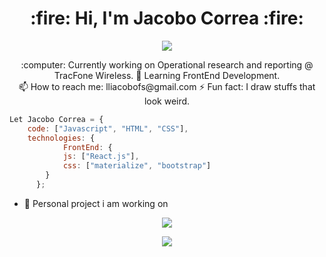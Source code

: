 <h1 align="center"> :fire: Hi, I'm Jacobo Correa :fire: </h1>
<p align="center">
<img  src="https://user-images.githubusercontent.com/45574618/100775532-6627d500-33d1-11eb-88a6-0b41dbfc84a5.png">
</p>
<p align="center">
 :computer: Currently working on Operational research and reporting @ TracFone Wireless.
 🌱 Learning FrontEnd Development.</br>
 📫 How to reach me: lliacobofs@gmail.com
 ⚡ Fun fact: I draw stuffs that look weird.
</p>

```javascript
Let Jacobo Correa = {
    code: ["Javascript", "HTML", "CSS"],
    technologies: {
            FrontEnd: {
            js: ["React.js"],
            css: ["materialize", "bootstrap"]
        }
      };
```

- :mega: Personal project i am working on </br>
<p align="center"> <img src="https://user-images.githubusercontent.com/45574618/100776815-05010100-33d3-11eb-9ad8-488b28877f7e.gif"></p>

 <p align="center"><img src="https://github-readme-stats.vercel.app/api?username=programarnos"</p>

